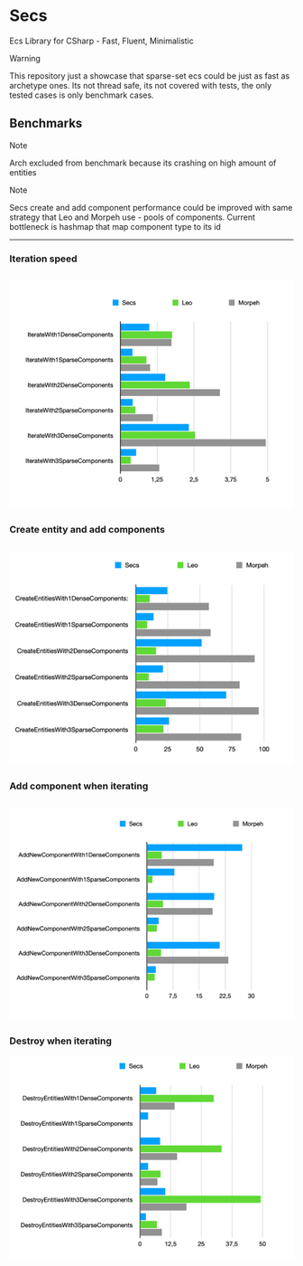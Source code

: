 # Secs
Ecs Library for CSharp - Fast, Fluent, Minimalistic 

> [!WARNING]
> This repository just a showcase that sparse-set ecs could be just as fast as archetype ones.
> Its not thread safe, its not covered with tests, the only tested cases is only benchmark cases.

## Benchmarks
> [!NOTE]
> Arch excluded from benchmark because its crashing on high amount
> of entities

> [!NOTE]
> Secs create and add component performance could be improved with same 
> strategy that Leo and Morpeh use - pools of components. Current bottleneck is hashmap that map component type to its id
---
### Iteration speed
![img_1.png](img_1.png)
<br />
---
### Create entity and add components
![img_2.png](img_2.png)
<br />
---
### Add component when iterating
![img_3.png](img_3.png)
<br />
---
### Destroy when iterating
![img_4.png](img_4.png)
